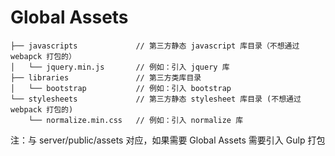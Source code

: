 # Global Assets

```
├── javascripts             // 第三方静态 javascript 库目录（不想通过 webapck 打包的）
│   └── jquery.min.js       // 例如：引入 jquery 库
├── libraries               // 第三方类库目录
│   └── bootstrap           // 例如：引入 bootstrap
└── stylesheets             // 第三方静态 stylesheet 库目录 (不想通过 webpack 打包的)
    └── normalize.min.css   // 例如：引入 normalize 库
```

注：与 server/public/assets 对应，如果需要 Global Assets 需要引入 Gulp 打包
